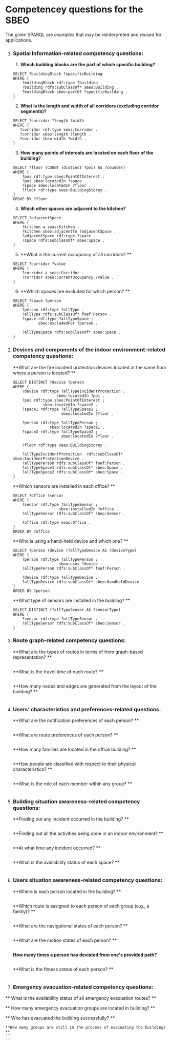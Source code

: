 # Competencey questions for the SBEO

The given SPARQL are _examples_ that may be reinterpreted and reused for applications.

1. ### Spatial Information-related competency questions:
    1. **Which building blocks are the part of which specific building?**   

    ```
    SELECT ?buildingBlock ?specificBuilding
    WHERE {
        ?buildingBlock rdf:type ?building .
        ?building rdfs:subClassOf* seas:Building .
        ?buildingBlock sbeo:partOf ?specificBuilding . 
    }
    ```
    2. **What is the length and width of all corridors (excluding corridor segments)?**  
 
     ```
    SELECT ?corridor ?length ?width 
    WHERE {
        ?corridor rdf:type seas:Corridor .
        ?corridor sbeo:length ?length . 
        ?corridor sbeo:width ?width . 
    }
     ```
    
    3. **How many points of interests are located on each floor of the building?**   
    ```
    SELECT ?floor (COUNT (distinct ?poi) AS ?counter) 
    WHERE {
        ?poi rdf:type sbeo:PointOfInterest .
        ?poi sbeo:locatedIn ?space . 
        ?space sbeo:locatedIn ?floor . 
        ?floor rdf:type seas:BuildingStorey .
    }
    GROUP BY ?floor 
    ```
    
    4. **Which other spaces are adjacent to the kitchen?**   
    ```
    SELECT ?adjacentSpace
    WHERE {
        ?kitchen a seas:Kitchen .
        ?kitchen sbeo:adjacentTo ?adjacentSpace . 
        ?adjacentSpace rdf:type ?space . 
        ?space rdfs:subClassOf* sbeo:Space .
    }
    ```

    5. **What is the current occupancy of all corridors?  **
    ```
    SELECT ?corridor ?value
    WHERE {
        ?corridor a seas:Corridor .
        ?corridor sbeo:currentOccupancy ?value . 
    }
    ```

    6. **Which spaces are excluded for which person? **  
    ```
    SELECT ?space ?person
    WHERE {
        ?person rdf:type ?allType . 
        ?allType rdfs:subClassOf* foaf:Person . 
        ?space rdf:type ?allTypeSpace ;
               sbeo:excludedFor ?person . 

        ?allTypeSpace rdfs:subClassOf* sbeo:Space .
    }
    ```


2. ### Devices and components of the indoor environment-related competency questions:

    **What are the fire incident protection devices located at the same floor where a person is located? ** 
    ```
    SELECT DISTINCT ?device ?person
    WHERE {
        ?device rdf:type ?allTypeIncidentProtection ;
                       sbeo:locatedIn ?poi .
        ?poi rdf:type sbeo:PointOfInterest ; 
                 sbeo:locatedIn ?space2 . 
        ?space1 rdf:type ?allTypeSpace1 ; 
                         sbeo:locatedIn ?floor .

        ?person rdf:type ?allTypePerson ;
                    sbeo:locatedIn ?space1 . 
        ?space2 rdf:type ?allTypeSpace2 ;
                         sbeo:locatedIn ?floor . 

        ?floor rdf:type seas:BuildingStorey .

        ?allTypeIncidentProtection  rdfs:subClassOf* sbeo:IncidentProtectionDevice .
        ?allTypePerson rdfs:subClassOf* foaf:Person . 
        ?allTypeSpace1 rdfs:subClassOf* sbeo:Space .
        ?allTypeSpace2 rdfs:subClassOf* sbeo:Space .
    }
    ```

    **Which sensors are installed in each office?   **
    ```
    SELECT ?office ?sensor
    WHERE {
        ?sensor rdf:type ?allTypeSensor ;
                        sbeo:installedIn ?office . 
        ?allTypeSensor rdfs:subClassOf* sbeo:Sensor . 

        ?office rdf:type seas:Office . 
    }
    ORDER BY ?office 
    ```

   **Who is using a hand-held device and which one? ** 
    ```
    SELECT ?person ?device (?allTypeDevice AS ?deviceType)
    WHERE {
        ?person rdf:type ?allTypePerson ;
                        sbeo:uses ?device . 
        ?allTypePerson rdfs:subClassOf* foaf:Person . 

        ?device rdf:type ?allTypeDevice . 
        ?allTypeDevice rdfs:subClassOf* sbeo:HandheldDevice. 
    }
    ORDER BY ?person
    ```

   **What type of sensors are installed in the building?   **
    ```
    SELECT DISTINCT (?allTypeSensor AS ?sensorType)
    WHERE {
        ?sensor rdf:type ?allTypeSensor .
        ?allTypeSensor rdfs:subClassOf* sbeo:Sensor . 
    }
    ```




3. ### Route graph-related competency questions:

   **What are the types of routes in terms of from graph-based representation?   **
    ```
    ```

    **What is the travel time of each route?   **
    ```
    ```

   **How many nodes and edges are generated from the layout of the building?   **
    ```
    ```




4. ### Users’ characteristics and preferences-related questions.

   **What are the notification preferences of each person?  **
    ```
    ```

   **What are route preferences of each person?   **
    ```
    ```

   **How many families are located in the office building?  **
    ```
    ```

    **How people are classified with respect to their physical characteristics?  ** 
    ```
    ```

    **What is the role of each member within any group?   **
    ```
    ```





5. ### Building situation awareness-related competency questions:

    **Finding out any incident occurred in the building?   **
    ```
    ```

   **Finding out all the activities being done in an indoor environment? **  
    ```
    ```

   **At what time any incident occurred?   **
    ```
    ```

    **What is the availability status of each space?   **
    ```
    ```



6. ### Users situation awareness-related competency questions:

   **Where is each person located in the building?   **
    ```
    ```

   **Which route is assigned to each person of each group (e.g., a family)?  **
    ```
    ```

   **What are the navigational states of each person?  **
    ```
    ```

   **What are the motion states of each person?  **
    ```
    ```

   **How many times a person has deviated from one's provided path?**   
    ```
    ```

   **What is the fitness status of each person?   **
    ```
    ```





7.  ### Emergency evacuation-related competency questions:

   ** What is the availability status of all emergency evacuation routes?   **
    ```
    ```

   ** How many emergency evacuation groups are located in building?   **
    ```
    ```

   ** Who has evacuated the building successfully?   **
    ```
    ```

    **How many groups are still in the process of evacuating the building?   **
    ```
    ```

